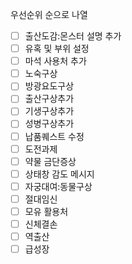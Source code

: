 우선순위 순으로 나열

- [ ] 출산도감:몬스터 설명 추가
- [ ] 유혹 및 부위 설정
- [ ] 마석 사용처 추가
- [ ] 노숙구상
- [ ] 방광요도구상
- [ ] 출산구상추가
- [ ] 기생구상추가
- [ ] 성병구상추가
- [ ] 납품퀘스트 수정
- [ ] 도전과제
- [ ] 약물 금단증상
- [ ] 상태창 감도 메시지
- [ ] 자궁대여:동물구상
- [ ] 절대임신
- [ ] 모유 활용처
- [ ] 신체결손
- [ ] 역출산
- [ ] 급성장
